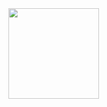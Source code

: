 <div>
<a href="https://github.com/RaulinoLS">
<img loading="lazy" height="180em" src="https://github-readme-stats.vercel.app/api/top-langs/?username=RaulinoLS&layout=compact&langs_count=7&theme=dracula"/>
</div>
